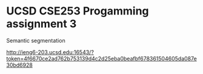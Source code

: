 # UCSD CSE253 Progamming assignment 3

Semantic segmentation

http://ieng6-203.ucsd.edu:16543/?token=4f6670ce2ad762b753139d4c2d25eba0beafbf678361504605da087e30bd6928